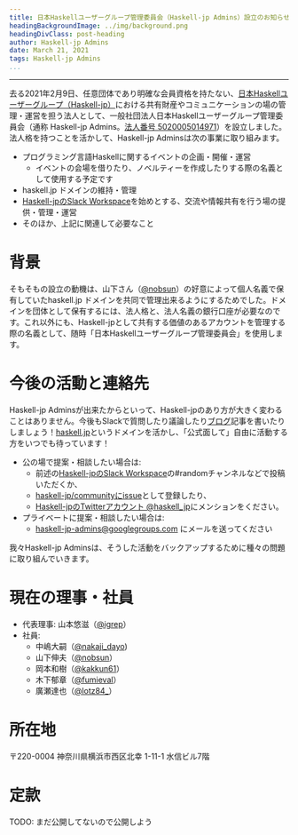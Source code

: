 ```yaml
---
title: 日本Haskellユーザーグループ管理委員会（Haskell-jp Admins）設立のお知らせ
headingBackgroundImage: ../img/background.png
headingDivClass: post-heading
author: Haskell-jp Admins
date: March 21, 2021
tags: Haskell-jp Admins
...
```

---

去る2021年2月9日、任意団体であり明確な会員資格を持たない、[日本Haskellユーザーグループ（Haskell-jp）](https://haskell.jp/blog/posts/about_us.html)における共有財産やコミュニケーションの場の管理・運営を担う法人として、一般社団法人日本Haskellユーザーグループ管理委員会（通称 Haskell-jp Admins。[法人番号 5020005014971](https://www.houjin-bangou.nta.go.jp/henkorireki-johoto.html?selHouzinNo=5020005014971)）を設立しました。法人格を持つことを活かして、Haskell-jp Adminsは次の事業に取り組みます。

- プログラミング言語Haskellに関するイベントの企画・開催・運営
    - イベントの会場を借りたり、ノベルティーを作成したりする際の名義として使用する予定です
- haskell.jp ドメインの維持・管理
- [Haskell-jpのSlack Workspace](https://haskell.jp/signin-slack.html)を始めとする、交流や情報共有を行う場の提供・管理・運営
- そのほか、上記に関連して必要なこと

# 背景

そもそもの設立の動機は、山下さん（[\@nobsun](https://twitter.com/nobsun)）の好意によって個人名義で保有していたhaskell.jp ドメインを共同で管理出来るようにするためでした。ドメインを団体として保有するには、法人格と、法人名義の銀行口座が必要なのです。これ以外にも、Haskell-jpとして共有する価値のあるアカウントを管理する際の名義として、随時「日本Haskellユーザーグループ管理委員会」を使用します。

# 今後の活動と連絡先

Haskell-jp Adminsが出来たからといって、Haskell-jpのあり方が大きく変わることはありません。今後もSlackで質問したり議論したり[ブログ](https://haskell.jp/blog/)記事を書いたりしましょう！[haskell.jp](https://haskell.jp/)というドメインを活かし、「公式面して」自由に活動する方をいつでも待っています！

- 公の場で提案・相談したい場合は:
    - 前述の[Haskell-jpのSlack Workspace](https://haskell.jp/signin-slack.html)の#randomチャンネルなどで投稿いただくか、
    - [haskell-jp/communityにissue](https://github.com/haskell-jp/community/issues)として登録したり、
    - [Haskell-jpのTwitterアカウント \@haskell\_jp](https://twitter.com/haskell_jp)にメンションをください。
- プライベートに提案・相談したい場合は:
    - haskell-jp-admins@googlegroups.com にメールを送ってください

我々Haskell-jp Adminsは、そうした活動をバックアップするために種々の問題に取り組んでいきます。

# 現在の理事・社員

- 代表理事: 山本悠滋（[\@igrep](https://twitter.com/igrep)）
- 社員:
    - 中嶋大嗣（[\@nakaji\_dayo](https://twitter.com/nakaji_dayo/))
    - 山下伸夫（[\@nobsun](https://twitter.com/nobsun)）
    - 岡本和樹（[\@kakkun61](https://twitter.com/kakkun61)）
    - 木下郁章（[\@fumieval](https://twitter.com/fumieval)）
    - 廣瀬達也（[\@lotz84\_](https://twitter.com/lotz84_)）

# 所在地

〒220-0004 神奈川県横浜市西区北幸 1-11-1 水信ビル7階

# 定款

TODO: まだ公開してないので公開しよう
